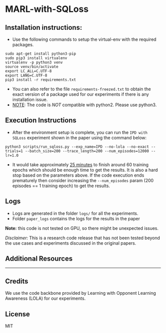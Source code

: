 # MARL-with-SQLoss

## Installation instructions:
- Use the following commands to setup the virtual-env with the required packages.
```
sudo apt-get install python3-pip
sudo pip3 install virtualenv 
virtualenv -p python3 venv
source venv/bin/activate
export LC_ALL=C.UTF-8
export LANG=C.UTF-8
pip3 install -r requirements.txt
```

- You can also refer to the file `requirements-freezed.txt` to obtain the exact version of a package used for our experiments if there is any installation issue.
- <ins>NOTE</ins>: The code is *NOT* compatible with python2. Please use python3.



## Execution Instructions
- After the environment setup is complete, you can run the `IPD with SQLoss` experiment shown in the paper using the command below:
```
python3 scripts/run_sqloss.py --exp_name=IPD --no-lola --no-exact --trials=1 --batch_size=200 --trace_length=200 --num_episodes=12000 --lr=1.0
```
- It would take approximately <ins>25 minutes</ins> to finish around 60 training epochs which should be enough time to get the results. It is also a hard stop based on the parameters above. If the code execution ends prematurely then consider increasing the `--num_episodes` param (200 episodes == 1 training epoch) to get the results.

## Logs
- Logs are generated in the folder `logs/` for all the experiments.
- Folder `paper_logs` contains the logs for the results in the paper

**Note:** this code is not tested on GPU, so there might be unexpected issues.

*Disclaimer:* This is a research code release that has not been tested beyond the use cases and experiments discussed in the original papers.

## Additional Resources
---

## Credits
We use the code backbone provided by Learning with Opponent Learning Awareness (LOLA) for our experiments.


## License
MIT
